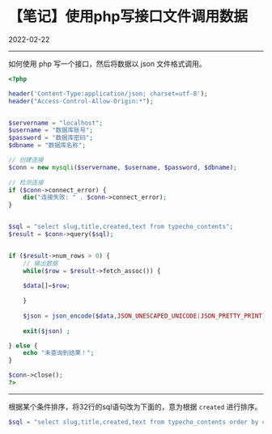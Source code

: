 # 【笔记】使用php写接口文件调用数据

2022-02-22  


---



如何使用 php 写一个接口，然后将数据以 json 文件格式调用。



```php
<?php

header('Content-Type:application/json; charset=utf-8');
header("Access-Control-Allow-Origin:*");


$servername = "localhost";
$username = "数据库账号";
$password = "数据库密码";
$dbname = "数据库名称";

// 创建连接
$conn = new mysqli($servername, $username, $password, $dbname);
 
// 检测连接
if ($conn->connect_error) {
    die("连接失败: " . $conn->connect_error);
}


$sql = "select slug,title,created,text from typecho_contents";
$result = $conn->query($sql);


if ($result->num_rows > 0) {
    // 输出数据
    while($row = $result->fetch_assoc()) {
        
    $data[]=$row;
    
    }
    
    $json = json_encode($data,JSON_UNESCAPED_UNICODE|JSON_PRETTY_PRINT);//把数据转换为JSON数据.
    
    exit($json) ;

} else {
    echo "未查询到结果！";
}

$conn->close();
?>

```

---


根据某个条件排序，将32行的sql语句改为下面的，意为根据 `created` 进行排序。

```php
$sql = "select slug,title,created,text from typecho_contents order by created desc";
```